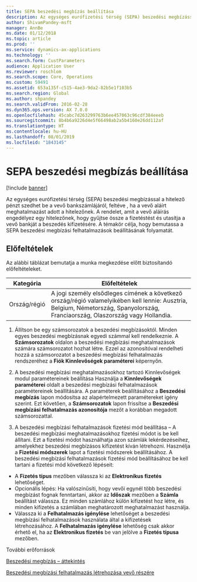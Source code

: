 ```yaml
---
title: SEPA beszedési megbízás beállítása
description: Az egységes eurófizetési térség (SEPA) beszedési megbízással a hitelező pénzt szedhet be a vevő bankszámlájáról, feltéve , ha a vevő aláírt meghatalmazást adott a hitelezőnek.
author: ShivamPandey-msft
manager: AnnBe
ms.date: 01/12/2018
ms.topic: article
ms.prod: ''
ms.service: dynamics-ax-applications
ms.technology: ''
ms.search.form: CustParameters
audience: Application User
ms.reviewer: roschlom
ms.search.scope: Core, Operations
ms.custom: 59491
ms.assetid: 653a135f-c515-4ae3-9da2-82b5e1f103b5
ms.search.region: Global
ms.author: shpandey
ms.search.validFrom: 2016-02-28
ms.dyn365.ops.version: AX 7.0.0
ms.openlocfilehash: 45cabc7d263299763b6ee457063c96cdf384eeeb
ms.sourcegitcommit: 8b4b6a9226d4e5f66498ab2a5b4160e26dd112af
ms.translationtype: HT
ms.contentlocale: hu-HU
ms.lasthandoff: 08/01/2019
ms.locfileid: "1843145"
---
```

# <a name="set-up-sepa-direct-debit-mandate"></a>SEPA beszedési megbízás beállítása

[!include [banner](../includes/banner.md)]

Az egységes eurófizetési térség (SEPA) beszedési megbízással a hitelező pénzt szedhet be a vevő bankszámlájáról, feltéve , ha a vevő aláírt meghatalmazást adott a hitelezőnek. A rendelet, amit a vevő aláírás engedélyez egy hitelezőnek, hogy gyűjtse össze a fizetéstést és utasítja a vevő bankját a beszedés kifizetésére. A témakör célja, hogy bemutassa a SEPA beszedési megbízási felhatalmazások beállításának folyamatát.

## <a name="prerequisites"></a>Előfeltételek
Az alábbi táblázat bemutatja a munka megkezdése előtt biztosítandó előfeltételeket.

| Kategória       | Előfeltételek                                                                                                                                              |
|----------------|-----------------------------------------------------------------------------------------------------------------------------------------------------------|
| Ország/régió | A jogi személy elsődleges címének a következő ország/régió valamelyikében kell lennie: Ausztria, Belgium, Németország, Spanyolország, Franciaország, Olaszország vagy Hollandia. |

1. Állítson be egy számsorozatok a beszedési megbízásoktól. Minden egyes beszedési megbízásnak egyedi számmal kell rendelkeznie. A **Számsorozatok** oldalon a beszedési megbízási meghatalmazások számára számsorozatot hozhat létre. Ezzel az azonosítóval rendelheti hozzá a számsorozatot a beszedési megbízási felhatalmazás rendszeréhez a **Fiók Kinnlevőségek paraméterei** képernyőn.

2. A beszedési megbízási meghatalmazásokhoz tartozó Kinnlevőségek modul paramétereinek beállítása Használja a **Kinnlevőségek paraméterei** oldalt a beszedési megbízási felhatalmazások paramétereinek beállítására. A paraméterek beállításához a **Beszedési megbízás** lapon módosítsa az alapértelmezett paramétereket igény szerint. Ezt követően, a **Számsorozatok** lapon frissítse a **Beszedési megbízási felhatalmazás azonosítója** mezőt a korábban megadott számsorozattal.

3. A beszedési megbízási felhatalmazások fizetési mód beállítása – A beszedési megbízási meghatalmazásokhoz fizetési módot is be kell állítani. Ezt a fizetési módot használhatja azon számlák lekérdezéseihez, amelyekhez beszedési megbízásos kifizetést kíván létrehozni. Hasznélja a **Fizetési módszerek** lapot a fizetési módszerek beállításához. A beszedési megbízási felhatalmazások fizetési mód beállításához be kell tartani a fizetési mód következő lépéseit:

-   A **Fizetés típus** mezőben válassza ki az **Elektronikus fizetés** lehetőséget.
-   Opcionális lépés: Ha valószínűsíti, hogy vevői egynél több beszedési megbízást fognak fenntartani, akkor az **Időszak** mezőben a **Számla** beállítást válassza. Ez minden számlához külön kifizetést hoz létre, és minden kifizetés a számlában meghatározott meghatalmazást használja.
-   Válassza ki a **Felhatalmazás igénylése** lehetőséget a beszedési megbízási felhatalmazások használata által a kifizetések létrehozásához. A **Felhatalmazás igénylése** lehetőség csak akkor érhető el, ha az **Elektronikus fizetés** be van jelölve a **Fizetés típusa** mezőben.

További erőforrások

[Beszedési megbízás – áttekintés](sepa-direct-debit-overview.md) 

[Beszedési megbízási felhatalmazás létrehozása vevő részére](tasks/create-direct-debit-mandate-customer.md) 

